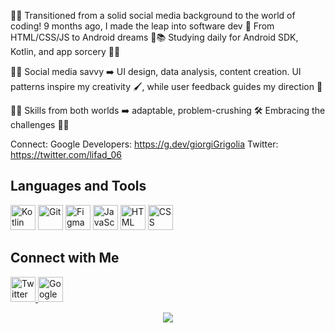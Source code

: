 📱✨ Transitioned from a solid social media background to the world of coding! 9 months ago, I made the leap into software dev 🚀 From HTML/CSS/JS to Android dreams 🤖📚 Studying daily for Android SDK, Kotlin, and app sorcery 🎩✨

🎨💡 Social media savvy ➡️ UI design, data analysis, content creation. UI patterns inspire my creativity 🖌️, while user feedback guides my direction 🧭

🔧🌟 Skills from both worlds ➡️ adaptable, problem-crushing 🛠️ Embracing the challenges 🌱🚀

Connect:
Google Developers: https://g.dev/giorgiGrigolia
Twitter: https://twitter.com/lifad_06

## Languages and Tools
<p align="left">
  <img src="https://img.icons8.com/color/48/000000/kotlin.png" alt="Kotlin" width="40" height="40"/>
  <img src="https://img.icons8.com/color/48/000000/git.png" alt="Git" width="40" height="40"/>
  <img src="https://img.icons8.com/color/48/000000/figma--v1.png" alt="Figma" width="40" height="40"/>
  <img src="https://img.icons8.com/color/48/000000/javascript.png" alt="JavaScript" width="40" height="40"/>
  <img src="https://img.icons8.com/color/48/000000/html-5.png" alt="HTML" width="40" height="40"/>
  <img src="https://img.icons8.com/color/48/000000/css3.png" alt="CSS" width="40" height="40"/>
</p>

## Connect with Me
<p align="left">
  <a href="https://twitter.com/lifad_06">
    <img src="https://img.icons8.com/color/48/000000/twitter.png" alt="Twitter" width="40" height="40"/>
  </a>
  <a href="https://g.dev/giorgiGrigolia">
    <img src="https://img.icons8.com/color/48/000000/google-developers.png" alt="Google Developers" width="40" height="40"/>
  </a>
</p>

<p align="center">   
  <a href="https://github.com/GiorgiGrigolia06"> 
    <img src="https://github-profile-summary-cards.vercel.app/api/cards/profile-details?username=GiorgiGrigolia06&theme=radical"/>     
  </a>
</p>
